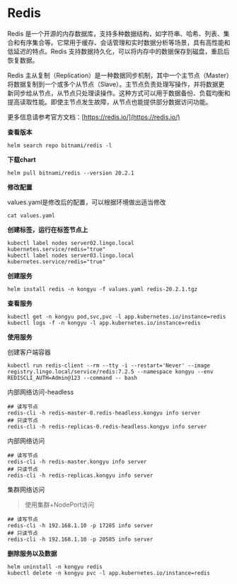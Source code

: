 # Redis

Redis 是一个开源的内存数据库，支持多种数据结构，如字符串、哈希、列表、集合和有序集合等。它常用于缓存、会话管理和实时数据分析等场景，具有高性能和低延迟的特点。Redis 支持数据持久化，可以将内存中的数据保存到磁盘，重启后恢复数据。

Redis 主从复制（Replication）是一种数据同步机制，其中一个主节点（Master）将数据复制到一个或多个从节点（Slave）。主节点负责处理写操作，并将数据更新同步给从节点，从节点只处理读操作。这种方式可以用于数据备份、负载均衡和提高读取性能。即使主节点发生故障，从节点也能提供部分数据访问功能。

更多信息请参考官方文档：[https://redis.io/](https://redis.io/)

**查看版本**

```
helm search repo bitnami/redis -l
```

**下载chart**

```
helm pull bitnami/redis --version 20.2.1
```

**修改配置**

values.yaml是修改后的配置，可以根据环境做出适当修改

```
cat values.yaml
```

**创建标签，运行在标签节点上**

```
kubectl label nodes server02.lingo.local kubernetes.service/redis="true"
kubectl label nodes server03.lingo.local kubernetes.service/redis="true"
```

**创建服务**

```
helm install redis -n kongyu -f values.yaml redis-20.2.1.tgz
```

**查看服务**

```
kubectl get -n kongyu pod,svc,pvc -l app.kubernetes.io/instance=redis
kubectl logs -f -n kongyu -l app.kubernetes.io/instance=redis
```

**使用服务**

创建客户端容器

```
kubectl run redis-client --rm --tty -i --restart='Never' --image  registry.lingo.local/service/redis:7.2.5 --namespace kongyu --env REDISCLI_AUTH=Admin@123 --command -- bash
```

内部网络访问-headless

```
## 读写节点
redis-cli -h redis-master-0.redis-headless.kongyu info server
## 只读节点
redis-cli -h redis-replicas-0.redis-headless.kongyu info server
```

内部网络访问

```
## 读写节点
redis-cli -h redis-master.kongyu info server
## 只读节点
redis-cli -h redis-replicas.kongyu info server
```

集群网络访问

> 使用集群+NodePort访问

```
## 读写节点
redis-cli -h 192.168.1.10 -p 17285 info server
## 只读节点
redis-cli -h 192.168.1.10 -p 20585 info server
```

**删除服务以及数据**

```
helm uninstall -n kongyu redis
kubectl delete -n kongyu pvc -l app.kubernetes.io/instance=redis
```

